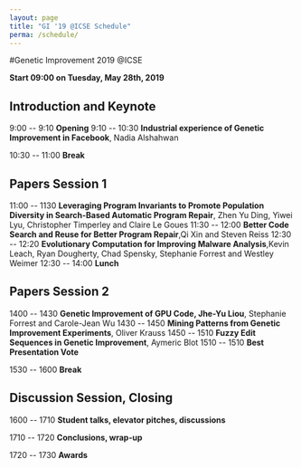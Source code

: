 ```yaml
---                                                                     
layout: page                                                            
title: "GI '19 @ICSE Schedule"                                                        
perma: /schedule/                                                        
---      
```


#Genetic Improvement 2019 @ICSE

**Start 09:00 on Tuesday, May 28th, 2019**

## Introduction and Keynote

9:00 -- 9:10 **Opening**
9:10 -- 10:30 **Industrial experience of Genetic Improvement in Facebook**, Nadia Alshahwan

10:30 -- 11:00 **Break**

## Papers Session 1

11:00 -- 1130 **Leveraging Program Invariants to Promote Population Diversity in Search-Based Automatic Program Repair**, Zhen Yu Ding, Yiwei Lyu, Christopher Timperley and Claire Le Goues
11:30 -- 12:00 **Better Code Search and Reuse for Better Program Repair**,Qi Xin and Steven Reiss
12:30 -- 12:20 **Evolutionary Computation for Improving Malware Analysis**,Kevin Leach, Ryan Dougherty, Chad Spensky, Stephanie Forrest and Westley Weimer
12:30 -- 14:00 **Lunch**

## Papers Session 2

1400 -- 1430 **Genetic Improvement of GPU Code, Jhe-Yu Liou**, Stephanie Forrest and Carole-Jean Wu 
1430 -- 1450 **Mining Patterns from Genetic Improvement Experiments**, Oliver Krauss
1450 -- 1510 **Fuzzy Edit Sequences in Genetic Improvement**, Aymeric Blot
1510 -- 1510 **Best Presentation Vote**

1530 -- 1600 **Break**
 
## Discussion Session, Closing

1600 -- 1710 **Student talks, elevator pitches, discussions**

1710 -- 1720 **Conclusions, wrap-up**

1720 -- 1730 **Awards**
